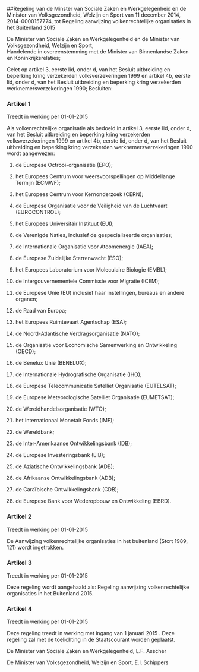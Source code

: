 <meta http-equiv='Content-Type' content='text/html; charset=utf-8' />

##Regeling van de Minster van Sociale Zaken en Werkgelegenheid en de Minister van Volksgezondheid, Welzijn en Sport van 11 december 2014, 2014-0000157774, tot Regeling aanwijzing volkenrechtelijke organisaties in het Buitenland 2015

De Minister van Sociale Zaken en Werkgelegenheid en de Minister van Volksgezondheid, Welzijn en Sport,  
Handelende in overeenstemming met de Minister van Binnenlandse Zaken en Koninkrijksrelaties;

Gelet op artikel 3, eerste lid, onder d, van het Besluit uitbreiding en beperking kring verzekerden volksverzekeringen 1999 en artikel 4b, eerste lid, onder d, van het Besluit uitbreiding en beperking kring verzekerden werknemersverzekeringen 1990;
Besluiten:    

### Artikel  1  
Treedt in werking per 01-01-2015 

Als volkenrechtelijke organisatie als bedoeld in artikel 3, eerste lid, onder d, van het Besluit uitbreiding en beperking kring verzekerden volksverzekeringen 1999 en artikel 4b, eerste lid, onder d, van het Besluit uitbreiding en beperking kring verzekerden werknemersverzekeringen 1990 wordt aangewezen: 

1. de Europese Octrooi-organisatie (EPO);  

2. het Europees Centrum voor weersvoorspellingen op Middellange Termijn (ECMWF);  

3. het Europees Centrum voor Kernonderzoek (CERN);  

4. de Europese Organisatie voor de Veiligheid van de Luchtvaart (EUROCONTROL);  

5. het Europees Universitair Instituut (EUI);  

6. de Verenigde Naties, inclusief de gespecialiseerde organisaties;  

7. de Internationale Organisatie voor Atoomenergie (IAEA);  

8. de Europese Zuidelijke Sterrenwacht (ESO);  

9. het Europees Laboratorium voor Moleculaire Biologie (EMBL);  

10. de Intergouvernementele Commissie voor Migratie (ICEM);  

11. de Europese Unie (EU) inclusief haar instellingen, bureaus en andere organen;  

12. de Raad van Europa;  

13. het Europees Ruimtevaart Agentschap (ESA);  

14. de Noord-Atlantische Verdragsorganisatie (NATO);  

15. de Organisatie voor Economische Samenwerking en Ontwikkeling (OECD);  

16. de Benelux Unie (BENELUX);  

17. de Internationale Hydrografische Organisatie (IHO);  

18. de Europese Telecommunicatie Satelliet Organisatie (EUTELSAT);  

19. de Europese Meteorologische Satelliet Organisatie (EUMETSAT);  

20. de Wereldhandelsorganisatie (WTO);  

21. het Internationaal Monetair Fonds (IMF);  

22. de Wereldbank;  

23. de Inter-Amerikaanse Ontwikkelingsbank (IDB);  

24. de Europese Investeringsbank (EIB);  

25. de Aziatische Ontwikkelingsbank (ADB);  

26. de Afrikaanse Ontwikkelingsbank (ADB);  

27. de Caraïbische Ontwikkelingsbank (CDB);  

28. de Europese Bank voor Wederopbouw en Ontwikkeling (EBRD).   

### Artikel  2  
Treedt in werking per 01-01-2015 

De Aanwijzing volkenrechtelijke organisaties in het buitenland (Stcrt 1989, 121) wordt ingetrokken. 

### Artikel  3  
Treedt in werking per 01-01-2015 

Deze regeling wordt aangehaald als: Regeling aanwijzing volkenrechtelijke organisaties in het Buitenland 2015. 

### Artikel  4  
Treedt in werking per 01-01-2015 

Deze regeling treedt in werking met ingang van 1 januari 2015 . 
Deze regeling zal met de toelichting in de Staatscourant worden geplaatst.  

De 
Minister van Sociale Zaken en Werkgelegenheid, 
L.F. Asscher   

De 
Minister van Volksgezondheid, Welzijn en Sport, 
E.I. Schippers     
